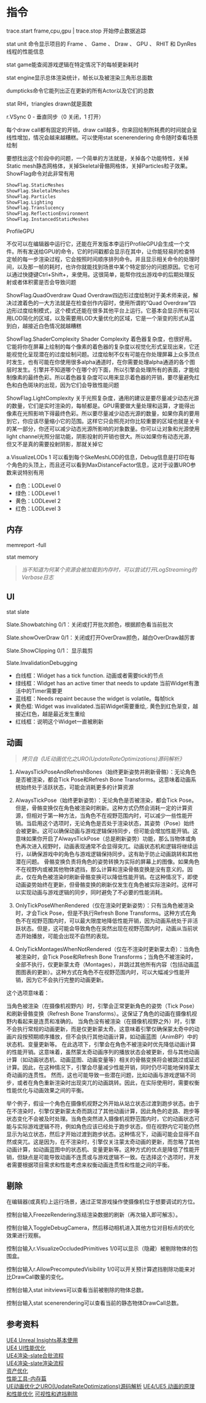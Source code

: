 # 指令

trace.start frame,cpu,gpu | trace.stop 开始停止数据追踪

stat unit 命令显示项目的 Frame 、 Game 、 Draw 、 GPU 、 RHIT 和 DynRes 线程的性能信息

stat game能查阅游戏逻辑在特定情况下的每帧更新耗时

stat engine显示总体渲染统计，帧长以及被渲染三角形总面数

dumpticks命令它能列出正在更新的所有Actor以及它们的总数

stat RHI，triangles drawn就是面数

r.VSync 0  -  垂直同步（0 关闭，1 打开）

每个draw call都有固定的开销，draw call越多，你来回绘制所耗费的时间就会呈线性增加，情况会越来越糟糕。可以使用stat scenerendering 命令随时查看场景绘制

要想找出这个阶段中的问题，一个简单的方法就是，关掉各个功能特性，关掉Static mesh静态网格体，关掉Skeletal骨骼网格体，关掉Particles粒子效果。ShowFlag命令对此非常有用

```C++
ShowFlag.StaticMeshes
ShowFlag.SkeletalMeshes
ShowFlag.Particles
ShowFlag.Lighting
ShowFlag.Translucency
ShowFlag.ReflectionEnvironment
ShowFlag.InstancedStaticMeshes
```
ProfileGPU

不仅可以在编辑器中运行它，还能在开发版本李运行ProfileGPU会生成一个文件。所有发送给GPU的命令，它的时间戳都会显示在其中，让你能轻易的检查特定帧的每一步渲染过程，它会按照时间顺序排列命令。并且显示相关命令的处理时间，以及那一帧的耗时，也许你就能找到场景中某个特定部分的问题原因。它也可以通过快捷键Ctrl+Shift+，来使用。这很简单，能帮你找出游戏中的后期处理反射或者体积雾是否会导致问题

ShowFlag.QuadOverdraw
Quad Overdraw四边形过度绘制对于美术师来说，解决过渡着色的一大方法就是在检查创作内容时，使用所谓的“Quad Overdraw”四边形过度绘制模式，这个模式还能在很多其他平台上运行。它基本会显示所有可以用LOD简化的区域，以及需要用LOD大量优化的区域，它是一个渐变的形式从蓝到白，越接近白色情况就越糟糕

ShowFlag.ShaderComplexity
Shader Complexity 着色器复杂度，也很好用。它能将你在屏幕上绘制的每个像素的着色器的复杂度以视觉化形式呈现出来，它还能视觉化呈现潜在的过度绘制问题。过度绘制不仅有可能在你处理屏幕上众多顶点时发生，也有可能在你使用很多alpha通道时，在你需要处理alpha通道的各个图层时发生。引擎并不知道哪个在哪个的下面，所以引擎会处理所有的表面，才能绘制像素的最终色彩。所以着色器复杂度可以用来显示着色器的开销，要尽量避免红色和白色斑块的出现，因为它们会导致性能问题

ShowFlag.LightComplexity
关于光照复杂度，通用的建议是要尽量减少动态光源的数量，它们是实时渲染的，每帧都是。GPU需要做大量处理和运算，才能得出像素在光照影响下得最终色彩。所以要尽量减少动态光源的数量，如果你真的要用到它，你应该尽量缩小它的范围。这样它只会照亮对你比较重要的区域也就是关卡的某一部分，你还可以减少动态光源所影响的对象数量。你可以让对象和光源使用light channel光照分层功能，阴影投射的开销也很大。所以如果你有动态光源，但又不是真的需要投射阴影，那就关掉它


a.VisualizeLODs 1 可以看到每个SkeMeshLOD的信息，Debug信息是打印在每个角色的头顶上，而且还可以看到MaxDistanceFactor信息，这对于设置URO参数来说特别有用

* 白色：LODLevel 0
* 绿色：LODLevel 1
* 黄色：LODLevel 2
* 红色：LODLevel 3


## 内存

memreport -full

stat memory

>_当不知道为何某个资源会被加载到内存时，可以尝试打开LogStreaming的Verbase日志_

## UI

stat slate

Slate.Showbatching 0/1：关闭或打开批次颜色，根据颜色看当前批次

Slate.showOverDraw 0/1：关闭或打开OverDraw颜色，越白OverDraw越厉害

Slate.ShowClipping 0/1： 显示裁剪

Slate.InvalidationDebugging

* 白线框：Widget has a tick function. 动画或者需要tick的节点
* 绿线框：Widget has an active timer that needs to update 当前Widget有激活中的Timer需要更
* 蓝线框：Needs repaint because the widget is volatile。每帧tick
* 黄色框: Widget was invalidated.当前Widget需要重绘,. 黄色到红色渐变，越接近红色，越是最近发生重绘
* 红线框：说明这个Widget一直被刷新


## 动画

>_拷贝自《UE动画优化之URO(UpdateRateOptimizations)源码解析》_

1. AlwaysTickPoseAndRefreshBones（始终更新姿势并刷新骨骼）：无论角色是否被渲染，都会Tick Pose和Refresh Bone Transforms。这意味着动画系统始终处于活跃状态，可能会消耗更多的计算资源

2. AlwaysTickPose（始终更新姿势）：无论角色是否被渲染，都会Tick Pose。但是，骨骼变换仅在角色被渲染时刷新。这种方式仍然会消耗一定的计算资源，但相对于第一种方法，当角色不在视野范围内时，可以减少一些性能开销。当启用这个选项时，无论角色是否处于渲染状态，其姿势（Pose）始终会被更新。这可以确保动画与游戏逻辑保持同步，但可能会增加性能开销。这意味如果你开启了AlwaysTickPose（总是刷新姿势）功能，那么当物体或角色再次进入视野时，动画表现通常不会显得突兀。动画状态机和逻辑将继续运行，以确保游戏中的角色与游戏逻辑保持同步。这有助于防止动画跳转和其他潜在问题。
骨骼变换负责将角色的姿势转换为实际的屏幕上的图像。如果角色不在视野内或被其他物体遮挡，那么计算和渲染骨骼变换是没有意义的。因此，仅在角色被渲染时刷新骨骼变换可以降低性能开销。在这种情况下，即使动画姿势始终在更新，但骨骼变换的刷新仅发生在角色被实际渲染时。这样可以实现动画与游戏逻辑的同步，同时避免了不必要的性能消耗。

3. OnlyTickPoseWhenRendered（仅在渲染时更新姿势）：只有当角色被渲染时，才会Tick Pose，但是不执行Refresh Bone Transforms。这种方式在角色不在视野范围内时，可以最大限度地降低性能开销，因为动画系统处于非活跃状态。但是，这可能会导致角色在突然出现在视野范围内时，动画从当前状态开始播放，可能会出现不自然的表现。

4. OnlyTickMontagesWhenNotRendered（仅在不渲染时更新蒙太奇）：当角色被渲染时，会Tick Pose和Refresh Bone Transforms；当角色不被渲染时，全部不执行，仅更新蒙太奇（Montages），并跳过其他所有内容（包括动画蓝图图表的更新）。这种方式在角色不在视野范围内时，可以大幅减少性能开销，因为它不会执行完整的动画更新。

这个选项意味着：

当角色被渲染（在摄像机视野内）时，引擎会正常更新角色的姿势（Tick Pose）和刷新骨骼变换（Refresh Bone Transforms）。这保证了角色的动画在摄像机视野内看起来是连贯和准确的。
当角色没有被渲染（在摄像机视野之外）时，引擎不会执行常规的动画更新，而是仅更新蒙太奇。这意味着引擎仅确保蒙太奇中的动画片段按预期顺序播放，但不会执行其他动画计算，如动画蓝图（AnimBP）中的状态机、变量更新等。
在此选项下，引擎会在角色不被渲染时优先降低动画计算的性能开销。这意味着，虽然蒙太奇动画序列的播放状态会被更新，但与其他动画计算（如动画状态机、动画蓝图、动画变量等）相关的骨骼变换将会被跳过或延迟计算。因此，在这种情况下，引擎会尽量减少性能开销，同时仍尽可能地保持蒙太奇动画的连贯性。
然而，这也可能导致一些潜在问题，比如动画与游戏逻辑不同步，或者在角色重新渲染时出现突兀的动画跳转。因此，在实际使用时，需要权衡性能优化与动画效果之间的平衡。

举个例子，假设一个角色在摄像机视野之外开始从站立状态过渡到跑步状态。由于在不渲染时，引擎仅更新蒙太奇而跳过了其他动画计算，因此角色的走路、跑步等状态变化不会被及时处理。当角色突然进入摄像机视野范围内时，它的动画状态可能与实际游戏逻辑不符，例如角色应该已经处于跑步状态，但在视野内它可能仍然显示为站立状态，然后才开始过渡到跑步状态。这种情况下，动画可能会显得不自然或突兀。这是因为，在不渲染时，引擎仅关注蒙太奇动画的更新，而忽略了其他动画计算，如动画蓝图中的状态机、变量更新等。这种方式的优点是降低了性能开销，但缺点是可能导致动画不连贯或与游戏逻辑不一致。在选择这个选项时，开发者需要根据项目需求和性能考虑来权衡动画连贯性和性能之间的平衡。

## 剔除

在编辑器(或真机)上运行场景，通过正常游戏操作使摄像机位于想要调试的方位。

控制台输入FreezeRendering冻结渲染数据的刷新（再次输入即可解冻）。

控制台输入ToggleDebugCamera，然后移动相机进入其他方位对目标点的优化效果进行观察。

控制台输入r.VisualizeOccludedPrimitives 1/0可以显示（隐藏）被剔除物体的包围盒。

控制台输入r.AllowPrecomputedVisibility 1/0可以开关预计算遮挡剔除功能来对比DrawCall数量的变化。

控制台输入stat initviews可以查看当前被剔除的物体总数。

控制台输入stat scenerendering可以查看当前的静态物体DrawCall总数。

## 参考资料

[UE4 Unreal Insights基本使用](https://zhuanlan.zhihu.com/p/511148107)  
[UE4 UI性能优化](https://zhuanlan.zhihu.com/p/532437923)  
[UE4渲染-slate合批流程](https://zhuanlan.zhihu.com/p/529040584)  
[UE4渲染-slate渲染流程](https://zhuanlan.zhihu.com/p/528826488)  
[资产优化](https://zhuanlan.zhihu.com/p/622541522)  
[性能工具-内存篇](https://zhuanlan.zhihu.com/p/452214767)  
[UE动画优化之URO(UpdateRateOptimizations)源码解析](https://zhuanlan.zhihu.com/p/629602637)
[UE4/UE5 动画的原理和性能优化](https://zhuanlan.zhihu.com/p/545596818)
[可视性和遮挡剔除](https://dev.epicgames.com/documentation/zh-cn/unreal-engine/visibility-and-occlusion-culling-in-unreal-engine)